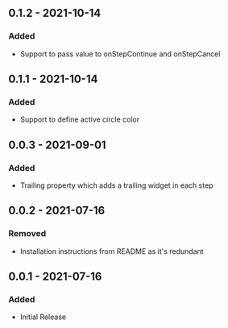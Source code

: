 ## 0.1.2 - 2021-10-14
### Added
- Support to pass value to onStepContinue and onStepCancel

## 0.1.1 - 2021-10-14
### Added
- Support to define active circle color

## 0.0.3 - 2021-09-01
### Added
- Trailing property which adds a trailing widget in each step

## 0.0.2 - 2021-07-16
### Removed
- Installation instructions from README as it's redundant

## 0.0.1 - 2021-07-16
### Added
- Initial Release